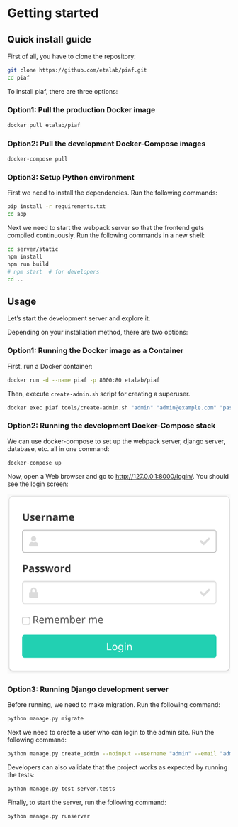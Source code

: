 # Getting started

## Quick install guide

First of all, you have to clone the repository:

```bash
git clone https://github.com/etalab/piaf.git
cd piaf
```

To install piaf, there are three options:

### Option1: Pull the production Docker image

```bash
docker pull etalab/piaf
```

### Option2: Pull the development Docker-Compose images

```bash
docker-compose pull
```

### Option3: Setup Python environment

First we need to install the dependencies. Run the following commands:

```bash
pip install -r requirements.txt
cd app
```

Next we need to start the webpack server so that the frontend gets compiled continuously.
Run the following commands in a new shell:

```bash
cd server/static
npm install
npm run build
# npm start  # for developers
cd ..
```

## Usage

Let’s start the development server and explore it.

Depending on your installation method, there are two options:

### Option1: Running the Docker image as a Container

First, run a Docker container:

```bash
docker run -d --name piaf -p 8000:80 etalab/piaf
```

Then, execute `create-admin.sh` script for creating a superuser.

```bash
docker exec piaf tools/create-admin.sh "admin" "admin@example.com" "password"
```

### Option2: Running the development Docker-Compose stack

We can use docker-compose to set up the webpack server, django server, database, etc. all in one command:

```bash
docker-compose up
```

Now, open a Web browser and go to <http://127.0.0.1:8000/login/>. You should see the login screen:

![Login form](./login_form.png)

### Option3: Running Django development server

Before running, we need to make migration. Run the following command:

```bash
python manage.py migrate
```

Next we need to create a user who can login to the admin site. Run the following command:

```bash
python manage.py create_admin --noinput --username "admin" --email "admin@example.com" --password "password"
```

Developers can also validate that the project works as expected by running the tests:

```bash
python manage.py test server.tests
```

Finally, to start the server, run the following command:

```bash
python manage.py runserver
```
